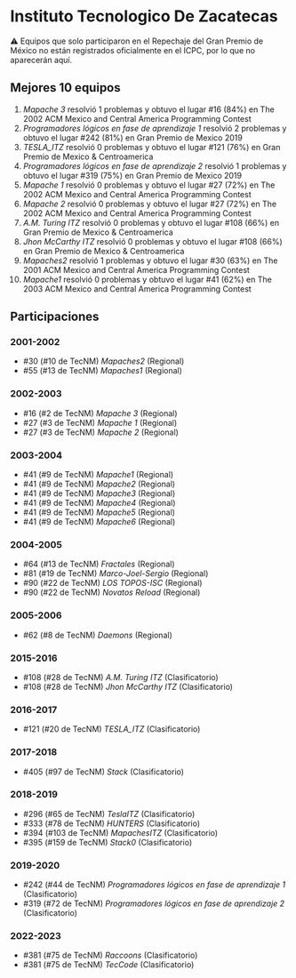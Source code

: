 # Instituto Tecnologico De Zacatecas

:warning: Equipos que solo participaron en el Repechaje del Gran Premio de México no están registrados oficialmente en el ICPC, por lo que no aparecerán aquí.

## Mejores 10 equipos

1. _Mapache 3_ resolvió 1 problemas y obtuvo el lugar #16 (84%) en The 2002 ACM Mexico and Central America Programming Contest
1. _Programadores lógicos en fase de aprendizaje 1_ resolvió 2 problemas y obtuvo el lugar #242 (81%) en Gran Premio de Mexico 2019
1. _TESLA_ITZ_ resolvió 0 problemas y obtuvo el lugar #121 (76%) en Gran Premio de Mexico & Centroamerica
1. _Programadores lógicos en fase de aprendizaje 2_ resolvió 1 problemas y obtuvo el lugar #319 (75%) en Gran Premio de Mexico 2019
1. _Mapache 1_ resolvió 0 problemas y obtuvo el lugar #27 (72%) en The 2002 ACM Mexico and Central America Programming Contest
1. _Mapache 2_ resolvió 0 problemas y obtuvo el lugar #27 (72%) en The 2002 ACM Mexico and Central America Programming Contest
1. _A.M. Turing ITZ_ resolvió 0 problemas y obtuvo el lugar #108 (66%) en Gran Premio de Mexico & Centroamerica
1. _Jhon McCarthy ITZ_ resolvió 0 problemas y obtuvo el lugar #108 (66%) en Gran Premio de Mexico & Centroamerica
1. _Mapaches2_ resolvió 1 problemas y obtuvo el lugar #30 (63%) en The 2001 ACM Mexico and Central America Programming Contest
1. _Mapache1_ resolvió 0 problemas y obtuvo el lugar #41 (62%) en The 2003 ACM Mexico and Central America Programming Contest

## Participaciones

### 2001-2002

- #30 (#10 de TecNM) _Mapaches2_ (Regional)
- #55 (#13 de TecNM) _Mapaches1_ (Regional)

### 2002-2003

- #16 (#2 de TecNM) _Mapache 3_ (Regional)
- #27 (#3 de TecNM) _Mapache 1_ (Regional)
- #27 (#3 de TecNM) _Mapache 2_ (Regional)

### 2003-2004

- #41 (#9 de TecNM) _Mapache1_ (Regional)
- #41 (#9 de TecNM) _Mapache2_ (Regional)
- #41 (#9 de TecNM) _Mapache3_ (Regional)
- #41 (#9 de TecNM) _Mapache4_ (Regional)
- #41 (#9 de TecNM) _Mapache5_ (Regional)
- #41 (#9 de TecNM) _Mapache6_ (Regional)

### 2004-2005

- #64 (#13 de TecNM) _Fractales_ (Regional)
- #81 (#19 de TecNM) _Marco-Joel-Sergio_ (Regional)
- #90 (#22 de TecNM) _LOS TOPOS-ISC_ (Regional)
- #90 (#22 de TecNM) _Novatos Reload_ (Regional)

### 2005-2006

- #62 (#8 de TecNM) _Daemons_ (Regional)

### 2015-2016

- #108 (#28 de TecNM) _A.M. Turing ITZ_ (Clasificatorio)
- #108 (#28 de TecNM) _Jhon McCarthy ITZ_ (Clasificatorio)

### 2016-2017

- #121 (#20 de TecNM) _TESLA_ITZ_ (Clasificatorio)

### 2017-2018

- #405 (#97 de TecNM) _Stack_ (Clasificatorio)

### 2018-2019

- #296 (#65 de TecNM) _TeslaITZ_ (Clasificatorio)
- #333 (#78 de TecNM) _HUNTERS_ (Clasificatorio)
- #394 (#103 de TecNM) _MapachesITZ_ (Clasificatorio)
- #395 (#159 de TecNM) _Stack0_ (Clasificatorio)

### 2019-2020

- #242 (#44 de TecNM) _Programadores lógicos en fase de aprendizaje 1_ (Clasificatorio)
- #319 (#72 de TecNM) _Programadores lógicos en fase de aprendizaje 2_ (Clasificatorio)

### 2022-2023

- #381 (#75 de TecNM) _Raccoons_ (Clasificatorio)
- #381 (#75 de TecNM) _TecCode_ (Clasificatorio)



